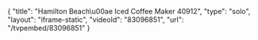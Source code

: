 {
    "title": "Hamilton Beach\u00ae Iced Coffee Maker 40912",
    "type": "solo",
    "layout": "iframe-static",
    "videoId": "83096851",
    "url": "\/tvpembed\/83096851"
}
